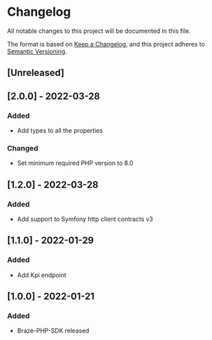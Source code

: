 # Changelog
All notable changes to this project will be documented in this file.

The format is based on [Keep a Changelog](https://keepachangelog.com/en/1.0.0/),
and this project adheres to [Semantic Versioning](https://semver.org/spec/v2.0.0.html).


## [Unreleased]

## [2.0.0] - 2022-03-28
### Added
- Add types to all the properties

### Changed
- Set minimum required PHP version to 8.0

## [1.2.0] - 2022-03-28
### Added
- Add support to Symfony http client contracts v3

## [1.1.0] - 2022-01-29
### Added
- Add Kpi endpoint

## [1.0.0] - 2022-01-21
### Added
- Braze-PHP-SDK released